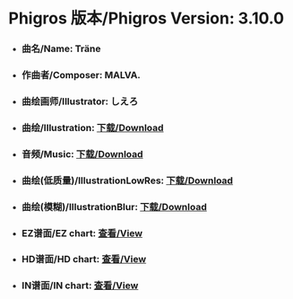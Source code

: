 
# Phigros 版本/Phigros Version:  3.10.0

- ### __曲名/Name:  Träne__

- ### __作曲者/Composer:  MALVA.__

- ### __曲绘画师/Illustrator:  しえろ__

- ### __曲绘/Illustration:  [下载/Download](https://github.com/Po6647A/WebAssests/releases/download/3.10.0/1027.png)__

- ### __音频/Music:  [下载/Download](https://github.com/Po6647A/WebAssests/releases/download/3.10.0/1832.ogg)__

- ### __曲绘(低质量)/IllustrationLowRes:  [下载/Download](https://github.com/Po6647A/WebAssests/releases/download/3.10.0/1519.png)__

- ### __曲绘(模糊)/IllustrationBlur:  [下载/Download](https://github.com/Po6647A/WebAssests/releases/download/3.10.0/0)__


- ### __EZ谱面/EZ chart:  [查看/View](./EZ.json/index.html)__

- ### __HD谱面/HD chart:  [查看/View](./HD.json/index.html)__

- ### __IN谱面/IN chart:  [查看/View](./IN.json/index.html)__
